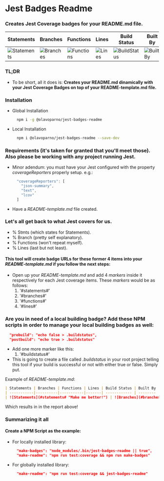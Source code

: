 # Jest Badges Readme

### Creates Jest Coverage badges for your README.md file.

| Statements | Branches | Functions | Lines | Build Status | Built By | We Love |
| -----------|----------|-----------|-------| ------------ | -------- | ------- |
| ![Statements](https://img.shields.io/badge/Coverage-100%25-brightgreen.svg "Make me better!") | ![Branches](https://img.shields.io/badge/Coverage-100%25-brightgreen.svg "Make me better!") | ![Functions](https://img.shields.io/badge/Coverage-100%25-brightgreen.svg "Make me better!") | ![Lines](https://img.shields.io/badge/Coverage-100%25-brightgreen.svg "Make me better!") | ![BuildStatus](https://img.shields.io/badge/Build-Passing-brightgreen.svg "Building Status") | ![BuiltBy](https://img.shields.io/badge/TypeScript-Lovers-black.svg "img.shields.io") | ![ForTheBadge](https://img.shields.io/badge/Using-Badges-red.svg "ForTheBadge")

### TL;DR

- To be short, all it does is: **Creates your README.md dinamically with your Jest Coverage Badges on top of your README-template.md file.**

### Installation

- Global Installation
  ```bash
    npm i -g @olavoparno/jest-badges-readme
  ```

- Local Installation
  ```bash
    npm i @olavoparno/jest-badges-readme --save-dev
  ```

### Requirements (it's taken for granted that you'll meet those). Also please be working with any project running Jest.

- Minor adendum: you must have your Jest configured  with the property _*coverageReporters*_ properly setup. e.g.:
  ```js
    "coverageReporters": [
      "json-summary",
      "text",
      "lcov"
    ]
  ```
- Have a _*README-template.md*_ file created.

### Let's all get back to what Jest covers for us.

- % Stmts (which states for Statements).
- % Branch (pretty self explanatory).
- % Functions (won't repeat myself).
- % Lines (last but not least).

#### This tool will create badge URLs for these former 4 items into your _*README-template.md*_ if you follow the next steps:

- Open up your _*README-template.md*_ and add 4 _*markers*_ inside it respectively for each Jest coverage items. These _*markers*_ would be as follows:
  1. '#statements#'
  2. '#branches#'
  3. '#functions#'
  4. '#lines#'

### Are you in need of a local building badge? Add these NPM scripts in order to manage your local building badges as well:

```json
  "prebuild": "echo false > .buildstatus",
  "postbuild": "echo true > .buildstatus"
```

- Add one more marker like this:
  1. '#buildstatus#'
- This is going to create a file called _*.buildstatus*_ in your root project telling this tool if your build is successful or not with either true or false. Simply put.

Example of _*README-template.md*_:

```md
| Statements | Branches | Functions | Lines | Build Status | Built By | We Love |
| -----------|----------|-----------|-------| ------------ | -------- | ------- |
| ![Statements](#statements# "Make me better!") | ![Branches](#branches# "Make me better!") | ![Functions](#functions# "Make me better!") | ![Lines](#lines# "Make me better!") | ![BuildStatus](#buildstatus# "Building Status") | ![BuiltBy](https://img.shields.io/badge/TypeScript-Lovers-black.svg "img.shields.io") | ![ForTheBadge](https://img.shields.io/badge/Using-Badges-red.svg "ForTheBadge")
```

Which results in in the report above!

### Summarizing it all

  #### Create a NPM Script as the example:
  - For locally installed library:

    ```json
      "make-badges": "node_modules/.bin/jest-badges-readme || true",
      "make-readme": "npm run test:coverage && npm run make-badges"
    ```

  - For globally installed library:

    ```json
      "make-readme": "npm run test:coverage && jest-badges-readme"
    ```